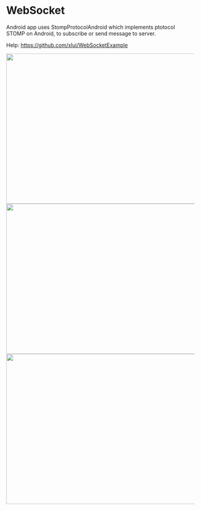 # WebSocket
Android app uses StompProtocolAndroid which implements ptotocol STOMP on Android, to subscribe or send message to server.

Help: https://github.com/xlui/WebSocketExample


<p align="center">
<img src="https://user-images.githubusercontent.com/57432481/129702403-3fb84d4b-6d6c-41bb-9d5c-bc688bfd47e6.gif" style="max-width:100%;" width="711" height="400">
<img src="https://user-images.githubusercontent.com/57432481/129702413-b8794330-1559-4762-9a48-32764ae648dc.gif" style="max-width:100%;" width="711" height="400">
<img src="https://user-images.githubusercontent.com/57432481/129702425-c30791d1-aa2f-47aa-8fb6-3fa9d861cf2a.gif" style="max-width:100%;" width="711" height="400">
</p>

